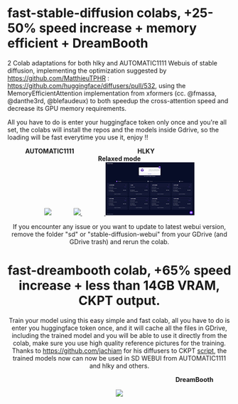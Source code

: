 # fast-stable-diffusion colabs, +25-50% speed increase + memory efficient + DreamBooth
2 Colab adaptations for both hlky and AUTOMATIC1111 Webuis of stable diffusion, implementing the optimization suggested by https://github.com/MatthieuTPHR : https://github.com/huggingface/diffusers/pull/532, using 
the MemoryEfficientAttention implementation from xformers (cc. @fmassa, @danthe3rd, @blefaudeux) to both speedup the cross-attention speed and decrease its GPU memory requirements.



All you have to do is enter your huggingface token only once and you're all set, the colabs will install the repos and the models inside Gdrive, so the loading will be fast everytime you use it, enjoy !!



<center><b>	&nbsp;	&nbsp;	&nbsp;	&nbsp;	&nbsp;AUTOMATIC1111 &nbsp;&nbsp;&nbsp;&nbsp;&nbsp;&nbsp;&nbsp;&nbsp;&nbsp;&nbsp;&nbsp;&nbsp;&nbsp;&nbsp;&nbsp;&nbsp;&nbsp;&nbsp;&nbsp;&nbsp;&nbsp;&nbsp;&nbsp;&nbsp;&nbsp;&nbsp;&nbsp;&nbsp;&nbsp;&nbsp;&nbsp;&nbsp;&nbsp;&nbsp;&nbsp;&nbsp;&nbsp;&nbsp;&nbsp;&nbsp;&nbsp;&nbsp;HLKY &nbsp;&nbsp;&nbsp;&nbsp;&nbsp;&nbsp;&nbsp;&nbsp;&nbsp;&nbsp;&nbsp;&nbsp;&nbsp;&nbsp;&nbsp;&nbsp;&nbsp;&nbsp;&nbsp;&nbsp;&nbsp;&nbsp;&nbsp;&nbsp;&nbsp;&nbsp;&nbsp;&nbsp;&nbsp;&nbsp;&nbsp;&nbsp;&nbsp;&nbsp;&nbsp;&nbsp;&nbsp;&nbsp;&nbsp;&nbsp;&nbsp;&nbsp;&nbsp;&nbsp;&nbsp;&nbsp;&nbsp;&nbsp; Relaxed mode <br> 
<a href="https://colab.research.google.com/github/TheLastBen/fast-stable-diffusion/blob/main/fast_stable_diffusion_AUTOMATIC1111.ipynb"> 
<img src='https://github.com/TheLastBen/fast-stable-diffusion/raw/main/Dreambooth/1.jpg'></a> &nbsp;&nbsp;&nbsp;&nbsp;&nbsp;&nbsp;&nbsp;&nbsp;&nbsp;&nbsp;&nbsp;&nbsp;&nbsp;
<a href="https://colab.research.google.com/github/TheLastBen/fast-stable-diffusion/blob/main/fast_stable_diffusion_hlky.ipynb">  <img src='https://github.com/TheLastBen/fast-stable-diffusion/raw/main/Dreambooth/2.jpg'> </a> &nbsp;&nbsp;&nbsp;&nbsp;&nbsp;&nbsp;&nbsp;&nbsp;&nbsp;&nbsp;&nbsp;&nbsp;&nbsp;&nbsp;&nbsp;<a href="https://colab.research.google.com/github/TheLastBen/fast-stable-diffusion/blob/main/fast_stable_diffusion_relaxed.ipynb"> 
 <img src='https://github.com/TheLastBen/fast-stable-diffusion/raw/main/Dreambooth/3.jpg'></a></b>



If you encounter any issue or you want to update to latest webui version, remove the folder "sd" or "stable-diffusion-webui" from your GDrive (and GDrive trash) and rerun the colab.

# fast-dreambooth colab, +65% speed increase + less than 14GB VRAM, CKPT output.
Train your model using this easy simple and fast colab, all you have to do is enter you huggingface token once, and it will cache all the files in GDrive, including the trained model and you will be able to use it directly from the colab, make sure you use high quality reference pictures for the training. Thanks to https://github.com/jachiam for his diffusers to CKPT [script](https://gist.github.com/jachiam/8a5c0b607e38fcc585168b90c686eb05), the trained models now can now be used in SD WEBUI from AUTOMATIC1111 and hlky and others.


<b>	&nbsp;	&nbsp;	&nbsp;	&nbsp;	&nbsp;&nbsp;	&nbsp;	&nbsp;	&nbsp;	&nbsp;&nbsp;	&nbsp;	&nbsp;&nbsp;	&nbsp;	&nbsp;	&nbsp;	&nbsp;&nbsp;	&nbsp;	&nbsp;	&nbsp;	&nbsp;&nbsp;	&nbsp;	&nbsp;&nbsp;	&nbsp;	&nbsp;	&nbsp;	&nbsp;&nbsp;	&nbsp;	&nbsp;	&nbsp;	&nbsp;&nbsp;	&nbsp;	&nbsp;&nbsp;	&nbsp;	&nbsp;	&nbsp;	&nbsp;&nbsp;	&nbsp;	&nbsp;	&nbsp;	&nbsp;&nbsp;	&nbsp;	&nbsp;&nbsp;	&nbsp;	&nbsp;&nbsp;&nbsp;&nbsp;&nbsp;&nbsp;DreamBooth<br> 
<p align="center"><a href="https://colab.research.google.com/github/TheLastBen/fast-stable-diffusion/blob/main/fast-DreamBooth.ipynb"> 
<img src='https://github.com/TheLastBen/fast-stable-diffusion/raw/main/Dreambooth/4.jpg'></a> </p>


